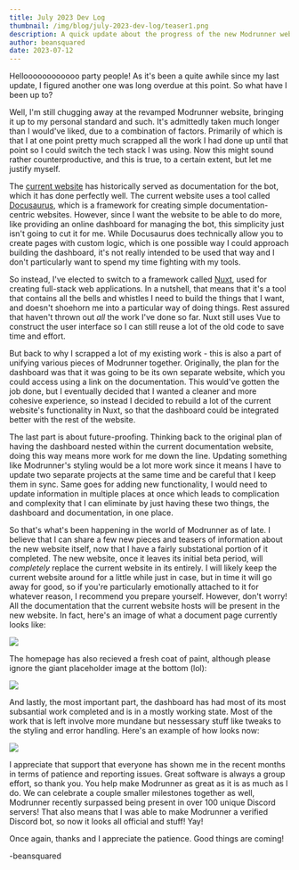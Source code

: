 ```yaml
---
title: July 2023 Dev Log
thumbnail: /img/blog/july-2023-dev-log/teaser1.png
description: A quick update about the progress of the new Modrunner website.
author: beansquared
date: 2023-07-12
---
```


Helloooooooooooo party people! As it's been a quite awhile since my last update, I figured another one was long overdue at this point. So what have I been up to?

Well, I'm still chugging away at the revamped Modrunner website, bringing it up to my personal standard and such. It's admittedly taken much longer than I would've liked, due to a combination of factors. Primarily of which is that I at one point pretty much scrapped all the work I had done up until that point so I could switch the tech stack I was using. Now this might sound rather counterproductive, and this is true, to a certain extent, but let me justify myself.

The [current website](https://modrunner.net/) has historically served as documentation for the bot, which it has done perfectly well. The current website uses a tool called [Docusaurus](https://docusaurus.io/), which is a framework for creating simple documentation-centric websites. However, since I want the website to be able to do more, like providing an online dashboard for managing the bot, this simplicity just isn't going to cut it for me. While Docusaurus does technically allow you to create pages with custom logic, which is one possible way I could approach building the dashboard, it's not really intended to be used that way and I don't particularly want to spend my time fighting with my tools.

So instead, I've elected to switch to a framework called [Nuxt](https://nuxt.com/), used for creating full-stack web applications. In a nutshell, that means that it's a tool that contains all the bells and whistles I need to build the things that I want, and doesn't shoehorn me into a particular way of doing things. Rest assured that haven't thrown out _all_ the work I've done so far. Nuxt still uses Vue to construct the user interface so I can still reuse a lot of the old code to save time and effort.

But back to why I scrapped a lot of my existing work - this is also a part of unifying various pieces of Modrunner together. Originally, the plan for the dashboard was that it was going to be its own separate website, which you could access using a link on the documentation. This would've gotten the job done, but I eventually decided that I wanted a cleaner and more cohesive experience, so instead I decided to rebuild a lot of the current website's functionality in Nuxt, so that the dashboard could be integrated better with the rest of the website.

The last part is about future-proofing. Thinking back to the original plan of having the dashboard nested within the current documentation website, doing this way means more work for me down the line. Updating something like Modrunner's styling would be a lot more work since it means I have to update two separate projects at the same time and be careful that I keep them in sync. Same goes for adding new functionality, I would need to update information in multiple places at once which leads to complication and complexity that I can eliminate by just having these two things, the dashboard and documentation, in one place.

So that's what's been happening in the world of Modrunner as of late. I believe that I can share a few new pieces and teasers of information about the new website itself, now that I have a fairly substational portion of it completed. The new website, once it leaves its initial beta period, will _completely_ replace the current website in its entirely. I will likely keep the current website around for a little while just in case, but in time it will go away for good, so if you're particularly emotionally attached to it for whatever reason, I recommend you prepare yourself. However, don't worry! All the documentation that the current website hosts will be present in the new website. In fact, here's an image of what a document page currently looks like:

![](/img/blog/july-2023-dev-log/teaser2.png)

The homepage has also recieved a fresh coat of paint, although please ignore the giant placeholder image at the bottom (lol):

![](/img/blog/july-2023-dev-log/teaser1.png)

And lastly, the most important part, the dashboard has had most of its most subsantial work completed and is in a mostly working state. Most of the work that is left involve more mundane but nessessary stuff like tweaks to the styling and error handling. Here's an example of how looks now:

![](/img/blog/july-2023-dev-log/teaser3.png)

I appreciate that support that everyone has shown me in the recent months in terms of patience and reporting issues. Great software is always a group effort, so thank you. You help make Modrunner as great as it is as much as I do. We can celebrate a couple smaller milestones together as well, Modrunner recently surpassed being present in over 100 unique Discord servers! That also means that I was able to make Modrunner a verified Discord bot, so now it looks all official and stuff! Yay!

Once again, thanks and I appreciate the patience. Good things are coming!

-beansquared
